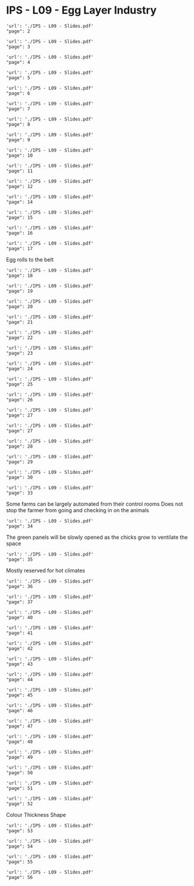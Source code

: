 # IPS - L09 - Egg Layer Industry

```pdf
'url': './IPS - L09 - Slides.pdf'
"page": 2
```

```pdf
'url': './IPS - L09 - Slides.pdf'
"page": 3
```

```pdf
'url': './IPS - L09 - Slides.pdf'
"page": 4
```

```pdf
'url': './IPS - L09 - Slides.pdf'
"page": 5
```

```pdf
'url': './IPS - L09 - Slides.pdf'
"page": 6
```

```pdf
'url': './IPS - L09 - Slides.pdf'
"page": 7
```

```pdf
'url': './IPS - L09 - Slides.pdf'
"page": 8
```

```pdf
'url': './IPS - L09 - Slides.pdf'
"page": 9
```

```pdf
'url': './IPS - L09 - Slides.pdf'
"page": 10
```

```pdf
'url': './IPS - L09 - Slides.pdf'
"page": 11
```

```pdf
'url': './IPS - L09 - Slides.pdf'
"page": 12
```

```pdf
'url': './IPS - L09 - Slides.pdf'
"page": 14
```

```pdf
'url': './IPS - L09 - Slides.pdf'
"page": 15
```

```pdf
'url': './IPS - L09 - Slides.pdf'
"page": 16
```

```pdf
'url': './IPS - L09 - Slides.pdf'
"page": 17
```
Egg rolls to the belt

```pdf
'url': './IPS - L09 - Slides.pdf'
"page": 18
```

```pdf
'url': './IPS - L09 - Slides.pdf'
"page": 19
```

```pdf
'url': './IPS - L09 - Slides.pdf'
"page": 20
```

```pdf
'url': './IPS - L09 - Slides.pdf'
"page": 21
```

```pdf
'url': './IPS - L09 - Slides.pdf'
"page": 22
```

```pdf
'url': './IPS - L09 - Slides.pdf'
"page": 23
```

```pdf
'url': './IPS - L09 - Slides.pdf'
"page": 24
```

```pdf
'url': './IPS - L09 - Slides.pdf'
"page": 25
```

```pdf
'url': './IPS - L09 - Slides.pdf'
"page": 26
```

```pdf
'url': './IPS - L09 - Slides.pdf'
"page": 27
```

```pdf
'url': './IPS - L09 - Slides.pdf'
"page": 27
```

```pdf
'url': './IPS - L09 - Slides.pdf'
"page": 28
```

```pdf
'url': './IPS - L09 - Slides.pdf'
"page": 29
```

```pdf
'url': './IPS - L09 - Slides.pdf'
"page": 30
```

```pdf
'url': './IPS - L09 - Slides.pdf'
"page": 33
```
Some farms can be largely automated from their control rooms
Does not stop the farmer from going and checking in on the animals

```pdf
'url': './IPS - L09 - Slides.pdf'
"page": 34
```
The green panels will be slowly opened as the chicks grow to ventilate the space

```pdf
'url': './IPS - L09 - Slides.pdf'
"page": 35
```
Mostly reserved for hot climates

```pdf
'url': './IPS - L09 - Slides.pdf'
"page": 36
```

```pdf
'url': './IPS - L09 - Slides.pdf'
"page": 37
```

```pdf
'url': './IPS - L09 - Slides.pdf'
"page": 40
```

```pdf
'url': './IPS - L09 - Slides.pdf'
"page": 41
```

```pdf
'url': './IPS - L09 - Slides.pdf'
"page": 42
```

```pdf
'url': './IPS - L09 - Slides.pdf'
"page": 43
```

```pdf
'url': './IPS - L09 - Slides.pdf'
"page": 44
```

```pdf
'url': './IPS - L09 - Slides.pdf'
"page": 45
```

```pdf
'url': './IPS - L09 - Slides.pdf'
"page": 46
```

```pdf
'url': './IPS - L09 - Slides.pdf'
"page": 47
```

```pdf
'url': './IPS - L09 - Slides.pdf'
"page": 48
```

```pdf
'url': './IPS - L09 - Slides.pdf'
"page": 49
```

```pdf
'url': './IPS - L09 - Slides.pdf'
"page": 50
```

```pdf
'url': './IPS - L09 - Slides.pdf'
"page": 51
```

```pdf
'url': './IPS - L09 - Slides.pdf'
"page": 52
```
Colour
Thickness
Shape

```pdf
'url': './IPS - L09 - Slides.pdf'
"page": 53
```

```pdf
'url': './IPS - L09 - Slides.pdf'
"page": 54
```

```pdf
'url': './IPS - L09 - Slides.pdf'
"page": 55
```

```pdf
'url': './IPS - L09 - Slides.pdf'
"page": 56
```
